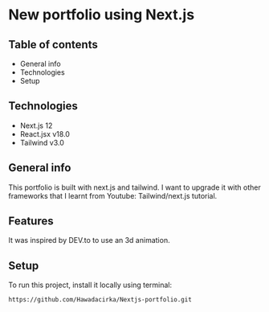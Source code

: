 # New portfolio using Next.js

## Table of contents
* General info
* Technologies
* Setup

## Technologies
* Next.js 12
* React.jsx v18.0
* Tailwind v3.0



## General info
This portfolio is built with next.js and tailwind. I want to upgrade it with other frameworks that I learnt from Youtube: Tailwind/next.js tutorial. 

## Features
It was inspired by DEV.to to use an 3d animation.

## Setup
To run this project, install it locally using terminal:

```
https://github.com/Hawadacirka/Nextjs-portfolio.git

```
